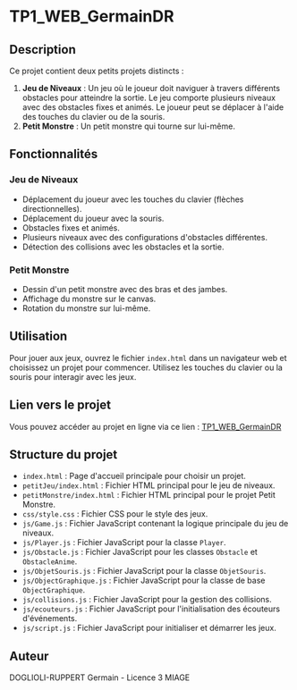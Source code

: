 # TP1_WEB_GermainDR

## Description
Ce projet contient deux petits projets distincts :
1. **Jeu de Niveaux** : Un jeu où le joueur doit naviguer à travers différents obstacles pour atteindre la sortie. Le jeu comporte plusieurs niveaux avec des obstacles fixes et animés. Le joueur peut se déplacer à l'aide des touches du clavier ou de la souris.
2. **Petit Monstre** : Un petit monstre qui tourne sur lui-même.

## Fonctionnalités
### Jeu de Niveaux
- Déplacement du joueur avec les touches du clavier (flèches directionnelles).
- Déplacement du joueur avec la souris.
- Obstacles fixes et animés.
- Plusieurs niveaux avec des configurations d'obstacles différentes.
- Détection des collisions avec les obstacles et la sortie.

### Petit Monstre
- Dessin d'un petit monstre avec des bras et des jambes.
- Affichage du monstre sur le canvas.
- Rotation du monstre sur lui-même.

## Utilisation
Pour jouer aux jeux, ouvrez le fichier `index.html` dans un navigateur web et choisissez un projet pour commencer. Utilisez les touches du clavier ou la souris pour interagir avec les jeux.

## Lien vers le projet
Vous pouvez accéder au projet en ligne via ce lien : [TP1_WEB_GermainDR](https://germaindr.github.io/GermainDR_WEB/)

## Structure du projet
- `index.html` : Page d'accueil principale pour choisir un projet.
- `petitJeu/index.html` : Fichier HTML principal pour le jeu de niveaux.
- `petitMonstre/index.html` : Fichier HTML principal pour le projet Petit Monstre.
- `css/style.css` : Fichier CSS pour le style des jeux.
- `js/Game.js` : Fichier JavaScript contenant la logique principale du jeu de niveaux.
- `js/Player.js` : Fichier JavaScript pour la classe `Player`.
- `js/Obstacle.js` : Fichier JavaScript pour les classes `Obstacle` et `ObstacleAnime`.
- `js/ObjetSouris.js` : Fichier JavaScript pour la classe `ObjetSouris`.
- `js/ObjectGraphique.js` : Fichier JavaScript pour la classe de base `ObjectGraphique`.
- `js/collisions.js` : Fichier JavaScript pour la gestion des collisions.
- `js/ecouteurs.js` : Fichier JavaScript pour l'initialisation des écouteurs d'événements.
- `js/script.js` : Fichier JavaScript pour initialiser et démarrer les jeux.

## Auteur
DOGLIOLI-RUPPERT Germain - Licence 3 MIAGE